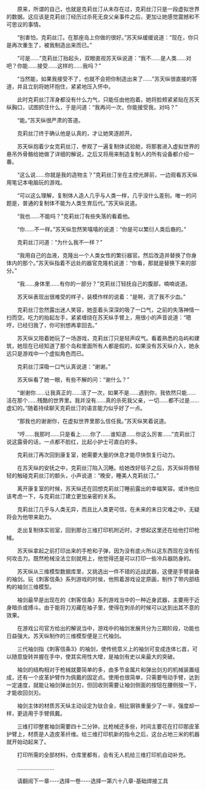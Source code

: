 <div class="read-content j_readContent" id="">
                <p>　　原来，所谓的自己，也就是克莉丝汀从未存在过，克莉丝汀只是一段虚拟世界的数据。这应该是克莉丝汀经历过杀死无良父亲事件之后，更加让她感觉震撼和不可思议的事情。<p>　　“别害怕，克莉丝汀。在那座岛上你做的很好。”苏天纵缓缓说道：“现在，你只是再次重生了，被我制造出来而已。”<p>　　“可是……”克莉丝汀抬起头，双眼直视苏天纵说道：“我不……是人类……对吧？你能……接受……这样的……我吗？”<p>　　“当然能，如果我接受不了，也就不会把你制造出来了……”苏天纵很直接的答道，并且立刻将她环抱住，紧紧地压入怀中。<p>　　此时克莉丝汀浑身都没有什么力气，只能任由他抱着。她将脸颊紧紧贴在苏天纵胸口，试图抓住什么，于是问道：“我再问一次，你能接受我，对吗？”<p>　　“能。”苏天纵很严肃的答道。<p>　　克莉丝汀终于确认他是认真的，才让她笑逐颜开。<p>　　苏天纵抱着少女克莉丝汀，参观了一遍复制体试验舱，将那套进入虚拟世界的悬吊外骨骼给她做了详细的解说，之后又将用来制造复制人的所有设备都介绍一番。<p>　　“这么说……你就是我的造物主？”克莉丝汀坐在主控光屏前，一边观看苏天纵用笔记本电脑玩的游戏。<p>　　“可以这么理解，复制体人造人几乎与人类一样，几乎没什么差别。唯一的问题是，普通的复制体不能为人类生育后代。”苏天纵说道。<p>　　“我也……不能吗？”克莉丝汀有些失落的看着他。<p>　　“你……不一样。”苏天纵忽然笑嘻嘻的说道：“你是可以繁衍人类后裔的。”<p>　　克莉丝汀问道：“为什么我不一样？”<p>　　“我用自己的血液，克隆出一个人类女性的繁衍器官。然后改造并替换了你身体内的那个。”苏天纵指着不远处的器官克隆机说道：“你看，那就是替换下来的部分。”<p>　　“我……身体里……有你的一部分？”克莉丝汀轻抚自己的腹部，喃喃说道。<p>　　苏天纵表现出很难受的样子，装模作样的说着：“是啊，流了我不少血。”<p>　　克莉丝汀忽然露出迷人笑容，她歪着头深深的吸了一口气，之前的失落神情一扫而空。吃力的抬起左手，紧紧缠绕在苏天纵手臂上，用很小的声音说道：“嗯哼，已经归我了，你可别想再拿回去。”<p>　　苏天纵又陪着她玩了一场游戏，克莉丝汀只是轻声叹气。看着熟悉的岛屿和建筑，她现在已经知道了那个岛和里面所有人都是假的，如果没有苏天纵介入，她永远只是游戏中一个虚拟角色而已。<p>　　克莉丝汀深吸一口气认真说道：“谢谢。”<p>　　苏天纵看了她一眼，有些不解的问：“谢什么？”<p>　　“谢谢你……让我真正的……活了一次，如果不是……遇到你，我依然只能……活在那个……残酷的世界里。我并没有……真的杀死我父亲，一切……都不过是……虚幻的。”随着持续聊天克莉丝汀的语言能力似乎好了一点。<p>　　“那我也的谢谢你，在虚拟世界里那么信任我。”苏天纵笑着说道。<p>　　“哼……我那时……只是看上……你了……谁知道……你这么厉害……”克莉丝汀说这露骨的话，一点都不脸红，比起小护士可直白的多。<p>　　克莉丝汀再次回到康复室，她需要大量的休息才能尽快恢复行动力。<p>　　在苏天纵的安抚之中，克莉丝汀陷入沉睡。给她改好毯子之后，苏天纵将唇轻轻的触碰克莉丝汀的额头，小声说道：“晚安，睡美人克莉丝汀。”<p>　　离开康复室的时候，苏天纵还在回想克莉丝汀睡前露出的幸福笑容。或许他应该考虑一下，与克莉丝汀建立更加亲密的关系。<p>　　克莉丝汀几乎与人类无异，而且比人类更可信，在未来的末日灾难之中，无疑将会为他带来助力。<p>　　走出复制体实验室，回到那台三维打印机附近时，才想起这里还在给他打印枪械。<p>　　苏天纵拿起之前打印出来的手枪和子弹，因为没有底火所以这东西现在没有任何攻击力。既然枪械没法立刻就用上，他觉得还是可以打印一些冷兵器防身的。<p>　　苏天纵从三维模型数据库里，又挑选出一件不错的近战武器，这便是手臂装备的袖剑。玩《刺客信条》系列游戏的时侯，他照着游戏设定原画，制作了带内部结构的袖剑三维模型。<p>　　袖剑最早是出现在的《刺客信条》系列游戏当中的一种近身武器，主要用于近身暗杀或搏斗。由于能将刀刃藏在袖子里，使得在刺杀的时候可以达到出其不意的效果。<p>　　在游戏公司官方给出的解说当中，游戏中的袖剑发展共分为三期阶段，功能也日益强大。苏天纵制作的三维模型便是三代袖剑。<p>　　三代袖剑指《刺客信条3》的袖剑，使传统意义上的袖剑可变成连体匕首，可以随意旋转并握在手中，使其实用性大增，是袖剑有史以来最大的突破。<p>　　袖剑的结构相对于枪械就要简单的多，由多节金属片和弹出剑刃的机械装置组成，还有一个皮革护臂作为佩戴的固定点。使用也很简单，只需要甩动手臂，达到一定速度，就能让袖剑弹出剑刃，但回收则需要让袖剑侧面的按钮在腰侧按一下，才能收回剑刃。<p>　　袖剑主体的材质苏天纵主动设定为钛合金，相比钢铁重量少了一半，强度却一样，更适用于手臂佩戴。<p>　　三维打印整套袖剑需要四十二分钟，比枪械还多些，时间主要花在打印那皮革护臂上，材质是人造皮革纤维。给三维打印机新的指令之后，这台占地三米的机器就开始动起来了。<p>　　打印所需的全部材料，仓库里都有，会有无人机给三维打印机自动补充。<p>　　……………………<p>　　请翻阅下一章----选择一卷----选择一第六十八章-基础焊接工具<p> 
            </div>
